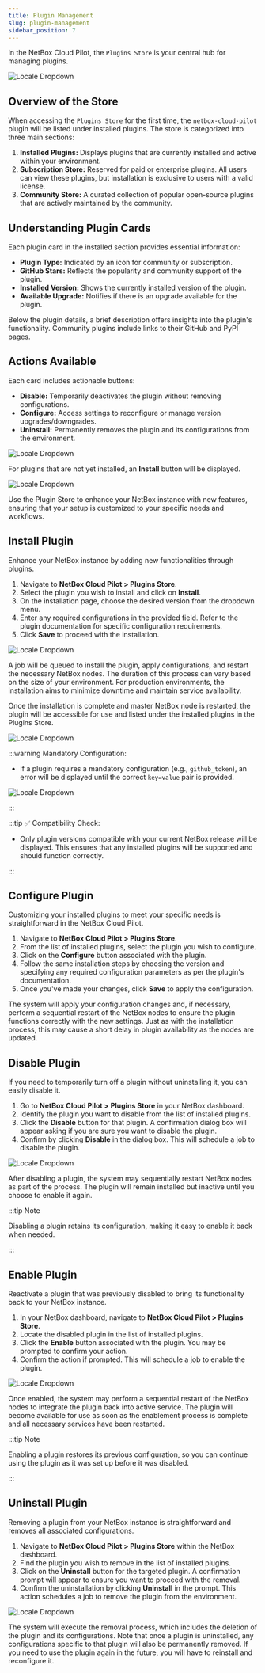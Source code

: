 ```yaml
---
title: Plugin Management
slug: plugin-management
sidebar_position: 7
---
```


In the NetBox Cloud Pilot, the `Plugins Store` is your central hub for managing plugins.

<div style={{
    display:'flex',
    justifyContent: 'center',
    margin: '0 0 1rem 0'
}}>

![Locale Dropdown](./img/PluginManagement/img-01.png)

</div>

## Overview of the Store

When accessing the `Plugins Store` for the first time, the `netbox-cloud-pilot` plugin will be listed under installed plugins. The store is categorized into three main sections:

1. **Installed Plugins:** Displays plugins that are currently installed and active within your environment.
2. **Subscription Store:** Reserved for paid or enterprise plugins. All users can view these plugins, but installation is exclusive to users with a valid license.
3. **Community Store:** A curated collection of popular open-source plugins that are actively maintained by the community.

## Understanding Plugin Cards

Each plugin card in the installed section provides essential information:

- **Plugin Type:** Indicated by an icon for community or subscription.
- **GitHub Stars:** Reflects the popularity and community support of the plugin.
- **Installed Version:** Shows the currently installed version of the plugin.
- **Available Upgrade:** Notifies if there is an upgrade available for the plugin.

Below the plugin details, a brief description offers insights into the plugin's functionality. Community plugins include links to their GitHub and PyPI pages.

## Actions Available

Each card includes actionable buttons:

- **Disable:** Temporarily deactivates the plugin without removing configurations.
- **Configure:** Access settings to reconfigure or manage version upgrades/downgrades.
- **Uninstall:** Permanently removes the plugin and its configurations from the environment.

<div style={{
    display:'flex',
    justifyContent: 'center',
    margin: '0 0 1rem 0'
}}>

![Locale Dropdown](./img/PluginManagement/img-02.png)

</div>

For plugins that are not yet installed, an **Install** button will be displayed.

<div style={{
    display:'flex',
    justifyContent: 'center',
    margin: '0 0 1rem 0'
}}>

![Locale Dropdown](./img/PluginManagement/img-03.png)

</div>

Use the Plugin Store to enhance your NetBox instance with new features, ensuring that your setup is customized to your specific needs and workflows.

## Install Plugin

Enhance your NetBox instance by adding new functionalities through plugins.

1. Navigate to **NetBox Cloud Pilot > Plugins Store**.
2. Select the plugin you wish to install and click on **Install**.
3. On the installation page, choose the desired version from the dropdown menu.
4. Enter any required configurations in the provided field. Refer to the plugin documentation for specific configuration requirements.
5. Click **Save** to proceed with the installation.

<div style={{
    display:'flex',
    justifyContent: 'center',
    margin: '0 0 1rem 0'
}}>

![Locale Dropdown](./img/PluginManagement/img-04.png)

</div>

A job will be queued to install the plugin, apply configurations, and restart the necessary NetBox nodes. The duration of this process can vary based on the size of your environment. For production environments, the installation aims to minimize downtime and maintain service availability.

Once the installation is complete and master NetBox node is restarted, the plugin will be accessible for use and listed under the installed plugins in the Plugins Store.

<div style={{
    display:'flex',
    justifyContent: 'center',
    margin: '0 0 1rem 0'
}}>

![Locale Dropdown](./img/PluginManagement/img-05.png)

</div>

:::warning Mandatory Configuration:

- If a plugin requires a mandatory configuration (e.g., `github_token`), an error will be displayed until the correct `key=value` pair is provided.

<div style={{
    display:'flex',
    justifyContent: 'center',
    margin: '0 0 1rem 0'
}}>

![Locale Dropdown](./img/PluginManagement/img-06.png)

</div>

:::

:::tip ✅ Compatibility Check:

- Only plugin versions compatible with your current NetBox release will be displayed. This ensures that any installed plugins will be supported and should function correctly.

:::

## Configure Plugin

Customizing your installed plugins to meet your specific needs is straightforward in the NetBox Cloud Pilot.

1. Navigate to **NetBox Cloud Pilot > Plugins Store**.
2. From the list of installed plugins, select the plugin you wish to configure.
3. Click on the **Configure** button associated with the plugin.
4. Follow the same installation steps by choosing the version and specifying any required configuration parameters as per the plugin's documentation.
5. Once you've made your changes, click **Save** to apply the configuration.

The system will apply your configuration changes and, if necessary, perform a sequential restart of the NetBox nodes to ensure the plugin functions correctly with the new settings. Just as with the installation process, this may cause a short delay in plugin availability as the nodes are updated.

## Disable Plugin

If you need to temporarily turn off a plugin without uninstalling it, you can easily disable it.

1. Go to **NetBox Cloud Pilot > Plugins Store** in your NetBox dashboard.
2. Identify the plugin you want to disable from the list of installed plugins.
3. Click the **Disable** button for that plugin. A confirmation dialog box will appear asking if you are sure you want to disable the plugin.
4. Confirm by clicking **Disable** in the dialog box. This will schedule a job to disable the plugin.

<div style={{
    display:'flex',
    justifyContent: 'center',
    margin: '0 0 1rem 0'
}}>

![Locale Dropdown](./img/PluginManagement/img-07.png)

</div>

After disabling a plugin, the system may sequentially restart NetBox nodes as part of the process. The plugin will remain installed but inactive until you choose to enable it again.

:::tip Note

Disabling a plugin retains its configuration, making it easy to enable it back when needed.

:::

## Enable Plugin
Reactivate a plugin that was previously disabled to bring its functionality back to your NetBox instance.

1. In your NetBox dashboard, navigate to **NetBox Cloud Pilot > Plugins Store**.
2. Locate the disabled plugin in the list of installed plugins.
3. Click the **Enable** button associated with the plugin. You may be prompted to confirm your action.
4. Confirm the action if prompted. This will schedule a job to enable the plugin.

<div style={{
    display:'flex',
    justifyContent: 'center',
    margin: '0 0 1rem 0'
}}>

![Locale Dropdown](./img/PluginManagement/img-08.png)

</div>

Once enabled, the system may perform a sequential restart of the NetBox nodes to integrate the plugin back into active service. The plugin will become available for use as soon as the enablement process is complete and all necessary services have been restarted.

:::tip Note

Enabling a plugin restores its previous configuration, so you can continue using the plugin as it was set up before it was disabled.

:::

## Uninstall Plugin

Removing a plugin from your NetBox instance is straightforward and removes all associated configurations.

1. Navigate to **NetBox Cloud Pilot > Plugins Store** within the NetBox dashboard.
2. Find the plugin you wish to remove in the list of installed plugins.
3. Click on the **Uninstall** button for the targeted plugin. A confirmation prompt will appear to ensure you want to proceed with the removal.
4. Confirm the uninstallation by clicking **Uninstall** in the prompt. This action schedules a job to remove the plugin from the environment.

<div style={{
    display:'flex',
    justifyContent: 'center',
    margin: '0 0 1rem 0'
}}>

![Locale Dropdown](./img/PluginManagement/img-09.png)

</div>

The system will execute the removal process, which includes the deletion of the plugin and its configurations. Note that once a plugin is uninstalled, any configurations specific to that plugin will also be permanently removed. If you need to use the plugin again in the future, you will have to reinstall and reconfigure it.
